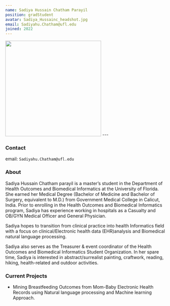 ```yaml
---
name: Sadiya Hussain Chatham Parayil
position: gradStudent
avatar: Sadiya_Hussainc_headshot.jpg
email: Sadiyahu.Chatham@ufl.edu
joined: 2022
---
```

<img width="300" src="{{site.baseurl}}/images/people/{{page.avatar}}" data-action="zoom">
---

### Contact

email: `Sadiyahu.Chatham@ufl.edu` <br>

### About

Sadiya Hussain Chatham parayil is a master’s student in the Department of Health Outcomes and Biomedical Informatics at the University of Florida. She earned her Medical Degree (Bachelor of Medicine and Bachelor of Surgery, equivalent to M.D.) from Government Medical College in Calicut, India. Prior to enrolling in the Health Outcomes and Biomedical Informatics program, Sadiya has experience working in hospitals as a Casualty and OB/GYN Medical Officer and General Physician. 

Sadiya hopes to transition from clinical practice into health Informatics field with a focus on clinical/Electronic health data (EHR)analysis and Biomedical natural language processing. 

Sadiya also serves as the Treasurer & event coordinator of the Health Outcomes and Biomedical Informatics Student Organization. In her spare time, Sadiya is interested in abstract/surrealist painting, craftwork, reading, hiking, health-related and outdoor activities.


### Current Projects

- Mining Breastfeeding Outcomes from Mom-Baby Electronic Health Records using Natural language processing and Machine learning Approach.
